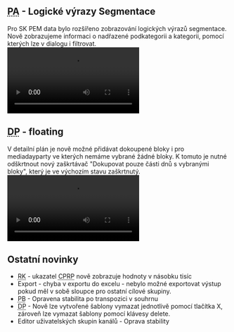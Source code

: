 ﻿---
categories: [fenix]
layout: fenix
---
## <abbr title="Post analýza">PA</abbr> - Logické výrazy Segmentace
Pro SK PEM data bylo rozšířeno zobrazování logických výrazů segmentace. Nově zobrazujeme informaci o nadřazené podkategorii a kategorii, pomocí kterých lze v dialogu i filtrovat.
<video src="{{site.url}}/data/segmentace_SK.mp4" type="video/mp4" controls></video>

## <abbr title="Detailní plán">DP</abbr> - floating 
V detailní plán je nově možné přidávat dokoupené bloky i pro mediadayparty ve kterých nemáme vybrané žádné bloky. 
K tomuto je nutné odškrtnout nový zaškrtávač "Dokupovat pouze části dnů s vybranými bloky", který je ve výchozím stavu zaškrtnutý. 
<video src="{{site.url}}/data/DP_floating.mp4" type="video/mp4" controls></video>

## Ostatní novinky
<ul><li><abbr title="Reachové křivky">RK</abbr> - ukazatel <abbr title="Cost Per Rating Point">CPRP</abbr> nově zobrazuje hodnoty v násobku tisíc</li>
<li>Export -  chyba v exportu do excelu - nebylo možné exportovat výstup pokud měl v sobě sloupce pro ostatní cílové skupiny.</li>
<li><abbr title="Post buy">PB</abbr> - Opravena stabilita po transpozici v souhrnu</li>
<li><abbr title="Detailní plán">DP</abbr> - Nově lze vytvořené šablony vymazat jednotlivě pomocí tlačítka X, zároveň lze vymazat šablony pomocí klávesy delete.</li>
<li>Editor uživatelských skupin kanálů - Oprava stability</li></ul>

